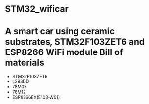 # STM32_wificar
A smart car using ceramic substrates, STM32F103ZET6 and ESP8266 WiFi module
Bill of materials
=================
* STM32F103ZET6
* L293DD
* 78M05
* 78M12
* ESP8266EX(E103-W01)
